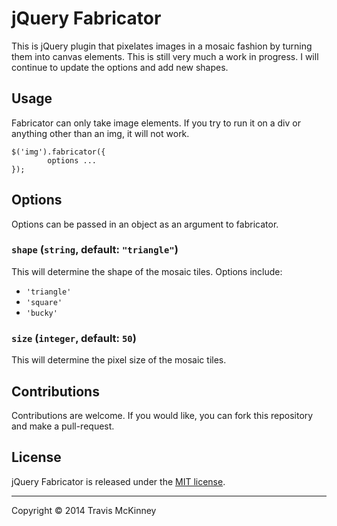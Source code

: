 # jQuery Fabricator

This is jQuery plugin that pixelates images in a mosaic fashion by turning them into canvas elements. This is still very much a work in progress. I will continue to update the options and add new shapes.

## Usage

Fabricator can only take image elements. If you try to run it on a div or anything other than an img, it will not work. 

    $('img').fabricator({
			options ...
    });

## Options

Options can be passed in an object as an argument to fabricator.

### `shape` (`string`, default: `"triangle"`)

This will determine the shape of the mosaic tiles. Options include:
- `'triangle'`
- `'square'`
- `'bucky'`

### `size` (`integer`, default: `50`)

This will determine the pixel size of the mosaic tiles.

## Contributions

Contributions are welcome. If you would like, you can fork this repository and make a pull-request.

## License

jQuery Fabricator is released under the [MIT license](https://github.com/braznaavtrav/jquery.fabricator/blob/master/LICENSE).

* * *

Copyright :copyright: 2014 Travis McKinney